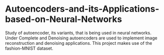 # Autoencoders-and-its-Applications-based-on-Neural-Networks
Study of autoencoder, its variants, that is being used in neural networks. Under Complete and Denoising autoencoders are used to implement image reconstruction and denoising applications. This project makes use of the fashion-MNIST dataset.
